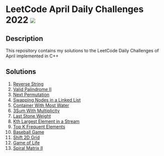 # LeetCode April Daily Challenges 2022 <img src="https://img.icons8.com/external-bearicons-outline-color-bearicons/64/000000/external-Competition-business-and-marketing-bearicons-outline-color-bearicons.png"/>
## Description
This repository contains my solutions to the LeetCode Daily Challenges of April implemented in C++

## Solutions
1. <a href="https://github.com/miraehab/LeetCode-April-Daily-Challenges-2022/blob/main/344.%20Reverse%20String.cpp">Reverse String</a>
2. <a href="https://github.com/miraehab/LeetCode-April-Daily-Challenges-2022/blob/main/680.%20Valid%20Palindrome%20II.cpp">Valid Palindrome II</a>
3. <a href="https://github.com/miraehab/LeetCode-April-Daily-Challenges-2022/blob/main/31.%20Next%20Permutation.cpp">Next Permutation</a>
4. <a href="https://github.com/miraehab/LeetCode-April-Daily-Challenges-2022/blob/main/1721.%20Swapping%20Nodes%20in%20a%20Linked%20List.cpp">Swapping Nodes in a Linked List</a>
5. <a href="https://github.com/miraehab/LeetCode-April-Daily-Challenges-2022/blob/main/11.%20Container%20With%20Most%20Water.cpp">Container With Most Water</a>
6. <a href="https://github.com/miraehab/LeetCode-April-Daily-Challenges-2022/blob/main/923.%203Sum%20With%20Multiplicity.cpp">3Sum With Multiplicity</a>
7. <a href="https://github.com/miraehab/LeetCode-April-Daily-Challenges-2022/blob/main/1046.%20Last%20Stone%20Weight.cpp">Last Stone Weight</a>
8. <a href="https://github.com/miraehab/LeetCode-April-Daily-Challenges-2022/blob/main/703.%20Kth%20Largest%20Element%20in%20a%20Stream.cpp">Kth Largest Element in a Stream</a>
9. <a href="https://github.com/miraehab/LeetCode-April-Daily-Challenges-2022/blob/main/347.%20Top%20K%20Frequent%20Elements.cpp">Top K Frequent Elements</a>
10. <a href="https://github.com/miraehab/LeetCode-April-Daily-Challenges-2022/blob/main/682.%20Baseball%20Game.cpp">Baseball Game</a>
11. <a href="https://github.com/miraehab/LeetCode-April-Daily-Challenges-2022/blob/main/1260.%20Shift%202D%20Grid.cpp">Shift 2D Grid</a>
12. <a href="https://github.com/miraehab/LeetCode-April-Daily-Challenges-2022/blob/main/289.%20Game%20of%20Life.cpp">Game of Life</a>
13. <a href="https://github.com/miraehab/LeetCode-April-Daily-Challenges-2022/blob/main/59.%20Spiral%20Matrix%20II.cpp">Spiral Matrix II</a>